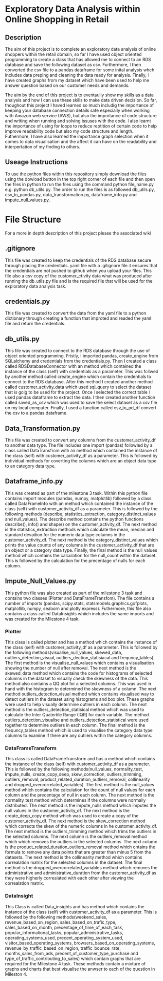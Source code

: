 # Exploratory Data Analysis within Online Shopping in Retail

## Description 
The aim of this project is to complete an exploratory data analysis of online shoppers within the retail domain, so far I have used object oriented programming to create a class that has allowed me to connect to an RDS database and save the following dataset as  csv. Furthermore, I then converted the csv file to a pandas dataframe for some inital analysis whch includes data preping and cleaning the data ready for analysis. Finally, I have created graphs from my dataset which have been used to help me answer question based on our customer needs and demands. 

The aim by the end of this project is to eventaully show my skills as a data analysis and how I can use these skills to make data driven decision. So far, thoughout this project I haved learned so much includig the importance of keeping your database connection details safe especially when working with Amazon web service (AWS), but also the importance of code structure and writing when running and solving issuses with the code. I also learnt the importance of using for loops to reduce reptition of certain code to help improve readability code but also my code structure and length. Futhermore, I have also learned the importance graph selection when it comes to data visualisation and the affect it can have on the readability and interpertation of my finding to others. 

## Useage Instructions 
To use the python files within this repository simply download the files using the dowload button in the top right corner of each file and then open the files in python to run the files using the command python file_name.py e.g. python db_utils.py. The order to run the files is as followed db_utils.py, csv_to_pandas.py, data_transformation.py, dataframe_info.py and impute_null_values.py. 

# File Structure 
For a more in depth description of this project please the associated wiki
## .gitignore 
This file was created to keep the credentials of the RDS database secure through placing the credentials. yaml file with a .gitignore file it ensures that the credentials are not pushed to github when you upload your files. This file also a csv copy of the customer_ctivity data what was produced after running the db_utils.py file and is the required file that will be used for the exploratory data analysis task. 

## credentials.py 
This file was created to convert the data from the yaml file to a python dictionary through creating a function that improted  and readed the yaml file and return the credentials. 

## db_utils.py 
This file was created to connect to the RDS database through the use of object oriented programming. Fristly, I imported pandas, create_engine from SQLalchemy and credentials from the credentials.py. Then I created a class called RDSDatabaseConnector with an method which contained the instance of the class (self) with credentials as a parameter. This was follwed by another method called create_engine which contain the credentials to connect to the RDS database. After this method I created another method called customer_activity_data which used sql_query to select the dataset that is goig to be used for the project. Once I selected the correct table I used pandas dataframe to extract the data. I then  created another function called saved_as_csv which was used to save the select dataset as a csv file on my local computer. Finally, I used a function called csv_to_pd_df convert the csv to a pandas dataframe. 

## Data_Transformation.py 
This file was created to convert any columns from the customer_activity_df to another data type. The file includes one import (pandas) followled by a class called DataTransfrom with an method which contained the instance of the class (self) with customer_activity_df as a parameter. This is followed by individual methods for coverting the columns which are an object data type to an category data type. 

## Dataframe_info.py 
This was created as part of the milestone 3 task. Within this python file contains import modules (pandas, numpy, matplotlib) followed by a class called DataFrameInfo with an method which contained the instance of the class (self) with customer_activity_df as a parameter. This is followed by the following methods (describe, statistics_extraction, category_distinct_values and null_values). The describe method contains the python functions describe(), info() and shape() on the customer_activity_df. The next method is the statistics_extraction methods which calculate the mean, median and standard devaition for the numeric data type columns in the customer_activity_df. The next method is the category_distinct_values which prints the value counts of any columns in the customer_activity_df that are an object or a category data type. Finally, the final method is the null_values method which contains the calculation for the null_count within the dataset. This is followed by the calculation for the precentage of nulls for each column.

## Impute_Null_Values.py 
This python file was also created as part of the milestone 3 task and contains two classes (Plotter and DataFrameTransfom). The file contains a number of imports (pandas, scipy.stats, statsmodels.graphics.gofplots, matplotlib, numpy, seaborn and plotly.express). Futhermore, this file also contains a class called DataInsights whiich includes the same imports and was created for the Milestone 4 task. 

### Plotter
This class is called plotter and has a method which contains the instance of the class (self) with customer_activity_df as a parameter. This is followed by the following methods(visualise_null_values, skewed_data, outliers_detection_visual, outliers_dection_statisiacal and frequncy_tables). The first method is the visualise_null_values which contains a visualisation showing the number of null after removal. The next method is the skewed_data method which contains the code for histograms of selected columns in the dataset to visually check the skewness of the data. This method also contains a QQ plot for a selected columns. This was used in hand with the histogram to determined the skewness of a column. The next method outliers_detection_visual method which contains visualised way to detect outliers in the dataset using histograms and box plot. These graphs were used to help visually determine outliers in each column. The next method is the outliers_detection_statisical method which was used to calculate the Inter Quatertile Range (IQR) for each variable. The method outliers_detection_visualise and outliers_detection_statistical were used together to determine outliers in each column. The final method is the frequncy_tables method which is used to visualise the category data type columns to examine if there are any outliers within the category columns. 

### DataFrameTransform
This class is called DataFrameTransform and has a method which contains the instance of the class (self) with customer_activity_df as a parameter. This is followed by the following methods(null_values, normality_test, impute_nulls, create_copy_deep, skew_correction, outliers_trimming, outliers_removal, product_related_duration_outliers_removal, collinearity and dropped_overcorrelated_variables). The first method is the null_values method which contains the calculation for the count of null values for each column and the precentage of null in each column. The next method is the normality_test method which determines if the columns were normally distributed. The next method is the impute_nulls method which imputes the null values in the customer_activity_df. The next method is the create_deep_copy method which was used to create a copy of the customer_activity_df. The next method is the skew_correction method which corrects the skew of the numeric columns in he customer_activity_df. The next method is the outliers_trimming method which trims the outliers in the selected columns. The next column is the outliers_removal method which which removes the outliers in the selected columns. The next column is the product_related_duration_outliers_removal method which cntains the formula to remove any data points that are greater than minus 5 from the datasets. The next method is the collinearity method which contains correalation matrix for the selected columns in the dataset. The final method is the dropped_overcorrelated_variables method which  removes the administrative and administrative_duration from the customer_activity_df as they were higherly correalated with each other after viewing the correalation matrix. 

### DataInsight
This Class is called Data_insights and has method which contains the instance of the class (self) with customer_activity_df as a parameter. This is followed by the following methods(weekend_sales, revenue_based_on_region, sales_based_on_trafic_type, sales_based_on_month, precentage_of_time_of_each_task, popular_informational_tasks, popular_administrative_tasks, operating_systems_used, precent_operating_system_used, visitor_based_operating_systems, browsers_based_on_operating_systems, revenue_by_traffic_based_on_region, traffic_bounce_rate, months_sales_from_ads, precent_of_customer_type_purchase and type_of_traffic_contributing_to_sales) which contain graphs that are required for the Milestone 4 task. These methods contain a mixture of graphs and charts that best visualise the anwser to each of the question in Mileston 4.

